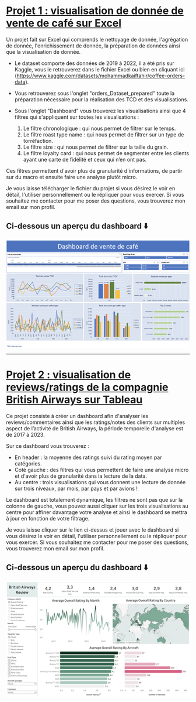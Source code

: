 # [Projet 1 : visualisation de donnée de vente de café sur Excel](https://github.com/yourikabala/Youri_DataAnalysis_projects/blob/main/Projects/coffeeOrdersData_Excel_dataviz_preparation_cleaning_project_YouriKABALA.xlsx)

Un projet fait sur Excel qui comprends le nettoyage de donnée, l'agrégation de donnée, l'enrichissement de donnée, la préparation de données ainsi que la visualisation de donnée.

* Le dataset comporte des données de 2019 à 2022, il a été pris sur Kaggle, vous le retrouverez dans le fichier Excel ou bien en cliquant ici (https://www.kaggle.com/datasets/mohammadkaiftahir/coffee-orders-data).
* Vous retrouverez sous l'onglet "orders_Dataset_prepared" toute la préparation nécessaire pour la réalisation des TCD et des visualisations.
* Sous l'onglet "Dashboard" vous trouverez les visualisations ainsi que 4 filtres qui s'appliquent sur toutes les visualisations :
  
  1. Le filtre chronologique : qui nous permet de filtrer sur le temps.
  2. Le filtre roast type name : qui nous permet de filtrer sur un type de torréfaction.
  3. Le filtre size : qui nous permet de filtrer sur la taille du grain.
  4. Le filtre loyalty card : qui nous permet de segmenter entre les clients ayant une carte de fidélité et ceux qui n’en ont pas.
 
Ces filtres permettent d'avoir plus de granularité d'informations, de partir sur du macro et ensuite faire une analyse plutôt micro.

Je vous laisse télécharger le fichier du projet si vous désirez le voir en détail, l'utiliser personnellement ou le répliquer pour vous exercer.
Si vous souhaitez me contacter pour me poser des questions, vous trouverez mon email sur mon profil.

## Ci-dessous un aperçu du dashboard ⬇️ 
![](Image/Dashboard_Excel)


---

# [Projet 2 : visualisation de reviews/ratings de la compagnie British Airways sur Tableau](https://public.tableau.com/app/profile/youri8745/viz/Youri_kabala_British_Airways_review/Dashboard)

Ce projet consiste à créer un dashboard afin d'analyser les reviews/commentaires ainsi que les ratings/notes des clients sur multiples aspect de l’activité de British Airways, la période temporelle d'analyse est de 2017 à 2023.

Sur ce dashboard vous trouverez :

* En header : la moyenne des ratings suivi du rating moyen par catégories.
* Coté gauche : des filtres qui vous permettent de faire une analyse micro et d'avoir plus de granularité dans la lecture de la data.
* Au centre : trois visualisations qui vous donnent une lecture de donnée sur trois niveaux, par mois, par pays et par avions !

Le dashboard est totalement dynamique, les filtres ne sont pas que sur la colonne de gauche, vous pouvez aussi cliquer sur les trois visualisations au centre pour affiner davantage votre analyse et ainsi le dashboard se mettra à jour en fonction de votre filtrage. 

Je vous laisse cliquer sur le lien ci-dessus et jouer avec le dashboard si vous désirez le voir en détail, l'utiliser personnellement ou le répliquer pour vous exercer.
Si vous souhaitez me contacter pour me poser des questions, vous trouverez mon email sur mon profil.

## Ci-dessous un aperçu du dashboard ⬇️ 
![](Image/Dashboard_Tableau)


  
